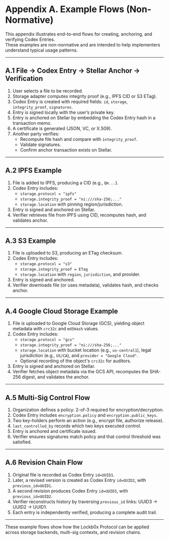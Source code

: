 


# Appendix A. Example Flows (Non-Normative)

This appendix illustrates end-to-end flows for creating, anchoring, and verifying Codex Entries.  
These examples are non-normative and are intended to help implementers understand typical usage patterns.

---

## A.1 File → Codex Entry → Stellar Anchor → Verification

1. User selects a file to be recorded.  
2. Storage adapter computes integrity proof (e.g., IPFS CID or S3 ETag).  
3. Codex Entry is created with required fields: `id`, `storage`, `integrity_proof`, `signatures`.  
4. Entry is signed locally with the user’s private key.  
5. Entry is anchored on Stellar by embedding the Codex Entry hash in a transaction memo.  
6. A certificate is generated (JSON, VC, or X.509).  
7. Another party verifies:
   - Recompute file hash and compare with `integrity_proof`.  
   - Validate signatures.  
   - Confirm anchor transaction exists on Stellar.  

---

## A.2 IPFS Example

1. File is added to IPFS, producing a CID (e.g., `Qm...`).  
2. Codex Entry includes:
   - `storage.protocol = "ipfs"`  
   - `storage.integrity_proof = "ni:///sha-256;..."`  
   - `storage.location` with pinning region/jurisdiction.  
3. Entry is signed and anchored on Stellar.  
4. Verifier retrieves file from IPFS using CID, recomputes hash, and validates anchor.  

---

## A.3 S3 Example

1. File is uploaded to S3, producing an ETag checksum.  
2. Codex Entry includes:
   - `storage.protocol = "s3"`  
   - `storage.integrity_proof = ETag`  
   - `storage.location` with `region`, `jurisdiction`, and provider.  
3. Entry is signed and anchored.  
4. Verifier downloads file (or uses metadata), validates hash, and checks anchor.  

---

## A.4 Google Cloud Storage Example

1. File is uploaded to Google Cloud Storage (GCS), yielding object metadata with `crc32c` and `md5Hash` values.
2. Codex Entry includes:
   - `storage.protocol = "gcs"`
   - `storage.integrity_proof = "ni:///sha-256;..."`
   - `storage.location` with bucket location (e.g., `us-central1`), legal jurisdiction (e.g., `US/CA`), and `provider = "Google Cloud"`.
   - Optional recording of the object's `crc32c` for auditors.
3. Entry is signed and anchored on Stellar.
4. Verifier fetches object metadata via the GCS API, recomputes the SHA-256 digest, and validates the anchor.

---

## A.5 Multi-Sig Control Flow

1. Organization defines a policy: 2-of-3 required for encryption/decryption.  
2. Codex Entry includes `encryption.policy` and `encryption.public_keys`.  
3. Two key-holders perform an action (e.g., encrypt file, authorize release).  
4. `last_controlled_by` records which two keys executed control.  
5. Entry is anchored and certificate issued.  
6. Verifier ensures signatures match policy and that control threshold was satisfied.  

---

## A.6 Revision Chain Flow

1. Original file is recorded as Codex Entry `id=UUID1`.  
2. Later, a revised version is created as Codex Entry `id=UUID2`, with `previous_id=UUID1`.  
3. A second revision produces Codex Entry `id=UUID3`, with `previous_id=UUID2`.  
4. Verifier reconstructs history by traversing `previous_id` links: UUID3 → UUID2 → UUID1.  
5. Each entry is independently verified, producing a complete audit trail.  

---

These example flows show how the Lockb0x Protocol can be applied across storage backends, multi-sig contexts, and revision chains.